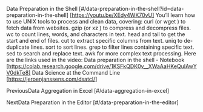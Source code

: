Data Preparation in the Shell [#/data-preparation-in-the-shell?id=data-preparation-in-the-shell] [https://youtu.be/XEdy4WK70vU] You’ll learn how to use UNIX tools to process and clean data, covering: curl (or wget ) to fetch data from websites. gzip (or xz ) to compress and decompress files. wc to count lines, words, and characters in text. head and tail to get the start and end of files. cut to extract specific columns from text. uniq to de-duplicate lines. sort to sort lines. grep to filter lines containing specific text. sed to search and replace text. awk for more complex text processing. Here are the links used in the video: Data preparation in the shell - Notebook [https://colab.research.google.com/drive/1KSFkQDK0v__XWaAaHKeQuIAwYV0dkTe8] Data Science at the Command Line [https://jeroenjanssens.com/dsatcl/]

PreviousData Aggregation in Excel [#/data-aggregation-in-excel]

NextData Preparation in the Editor [#/data-preparation-in-the-editor]